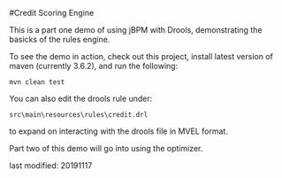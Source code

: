 #Credit Scoring Engine

This is a part one demo of using jBPM with Drools, demonstrating the basicks of the rules engine.

To see the demo in action, check out this project, install latest version of maven (currently 3.6.2), and run the following:

`mvn clean test`

You can also edit the drools rule under:

`src\main\resources\rules\credit.drl` 

to expand on interacting with the drools file in MVEL format.

Part two of this demo will go into using the optimizer.

last modified:  20191117
